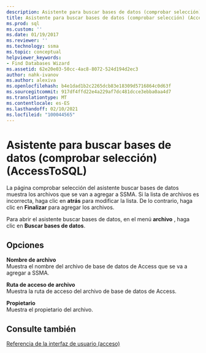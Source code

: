 ```yaml
---
description: Asistente para buscar bases de datos (comprobar selección) (AccessToSQL)
title: Asistente para buscar bases de datos (comprobar selección) (AccessToSQL) | Microsoft Docs
ms.prod: sql
ms.custom: ''
ms.date: 01/19/2017
ms.reviewer: ''
ms.technology: ssma
ms.topic: conceptual
helpviewer_keywords:
- Find Databases Wizard
ms.assetid: 62e20e03-50cc-4ac8-8072-524d194d2ec3
author: nahk-ivanov
ms.author: alexiva
ms.openlocfilehash: b4e1dad1b2c2265dcb83e18309d5716864c0d63f
ms.sourcegitcommit: 917df4ffd22e4a229af7dc481dcce3ebba0aa4d7
ms.translationtype: MT
ms.contentlocale: es-ES
ms.lasthandoff: 02/10/2021
ms.locfileid: "100044565"
---
```

# <a name="find-databases-wizard-verify-selection-accesstosql"></a>Asistente para buscar bases de datos (comprobar selección) (AccessToSQL)
La página comprobar selección del asistente buscar bases de datos muestra los archivos que se van a agregar a SSMA. Si la lista de archivos es incorrecta, haga clic en **atrás** para modificar la lista. De lo contrario, haga clic en **Finalizar** para agregar los archivos.  
  
Para abrir el asistente buscar bases de datos, en el menú **archivo** , haga clic en **Buscar bases de datos**.  
  
## <a name="options"></a>Opciones  
**Nombre de archivo**  
Muestra el nombre del archivo de base de datos de Access que se va a agregar a SSMA.  
  
**Ruta de acceso de archivo**  
Muestra la ruta de acceso del archivo de base de datos de Access.  
  
**Propietario**  
Muestra el propietario del archivo.  
  
## <a name="see-also"></a>Consulte también  
[Referencia de la interfaz de usuario (acceso)](./user-interface-reference-accesstosql.md)  
